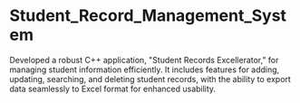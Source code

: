 # Student_Record_Management_System
Developed a robust C++ application, "Student Records Excellerator," for managing student information efficiently. It includes features for adding, updating, searching, and deleting student records, with the ability to export data seamlessly to Excel format for enhanced usability.
